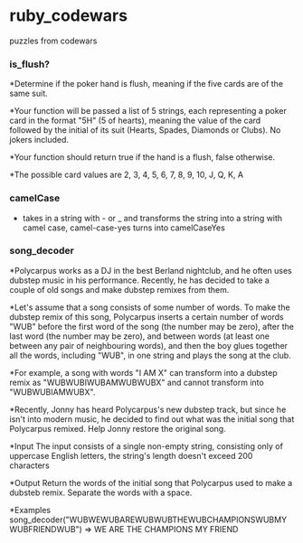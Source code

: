 # ruby_codewars
puzzles from codewars

### is_flush?
*Determine if the poker hand is flush, meaning if the five cards are of the same suit.

*Your function will be passed a list of 5 strings, each representing a poker card in the format "5H" (5 of hearts), meaning the value of the card followed by the initial of its suit (Hearts, Spades, Diamonds or Clubs). No jokers included.

*Your function should return true if the hand is a flush, false otherwise.

*The possible card values are 2, 3, 4, 5, 6, 7, 8, 9, 10, J, Q, K, A

### camelCase
* takes in a string with - or _ and transforms the string into a string with camel case, camel-case-yes turns into camelCaseYes


### song_decoder

*Polycarpus works as a DJ in the best Berland nightclub, and he often uses dubstep music in his performance. Recently, he has decided to take a couple of old songs and make dubstep remixes from them.

*Let's assume that a song consists of some number of words. To make the dubstep remix of this song, Polycarpus inserts a certain number of words "WUB" before the first word of the song (the number may be zero), after the last word (the number may be zero), and between words (at least one between any pair of neighbouring words), and then the boy glues together all the words, including "WUB", in one string and plays the song at the club.

*For example, a song with words "I AM X" can transform into a dubstep remix as "WUBWUBIWUBAMWUBWUBX" and cannot transform into "WUBWUBIAMWUBX".

*Recently, Jonny has heard Polycarpus's new dubstep track, but since he isn't into modern music, he decided to find out what was the initial song that Polycarpus remixed. Help Jonny restore the original song.

*Input
The input consists of a single non-empty string, consisting only of uppercase English letters, the string's length doesn't exceed 200 characters

*Output
Return the words of the initial song that Polycarpus used to make a dubsteb remix. Separate the words with a space.

*Examples
song_decoder("WUBWEWUBAREWUBWUBTHEWUBCHAMPIONSWUBMYWUBFRIENDWUB")
    =>  WE ARE THE CHAMPIONS MY FRIEND
